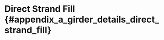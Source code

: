 Direct Strand Fill {#appendix_a_girder_details_direct_strand_fill}
==============================================
